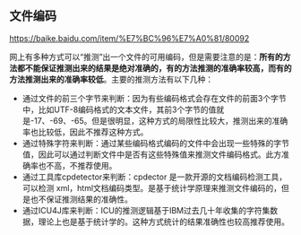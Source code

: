 ## 文件编码

https://baike.baidu.com/item/%E7%BC%96%E7%A0%81/80092

网上有多种方式可以“推测”出一个文件的可用编码，但是需要注意的是：**所有的方法都不能保证推测出来的结果是绝对准确的，有的方法推测的准确率较高，而有的方法推测出来的准确率较低**。主要的推测方法有以下几种：

- 通过文件的前三个字节来判断：因为有些编码格式会存在文件的前面3个字节中，比如UTF-8编码格式的文本文件，其前3个字节的值就是-17、-69、-65。但是很明显，这种方式的局限性比较大，推测出来的准确率也比较低，因此不推荐这种方式。
- 通过特殊字符来判断：通过某些编码格式编码的文件中会出现一些特殊的字节值，因此可以通过判断文件中是否有这些特殊值来推测文件编码格式。此方准确率也不高，不推荐使用。
- 通过工具库cpdetector来判断：cpdector 是一款开源的文档编码检测工具，可以检测 xml，html文档编码类型。是基于统计学原理来推测文件编码的，但是也不保证推测结果的准确性。
- 通过ICU4J库来判断：ICU的推测逻辑基于IBM过去几十年收集的字符集数据，理论上也是基于统计学的。这种方式统计的结果准确性也较高推荐使用。

